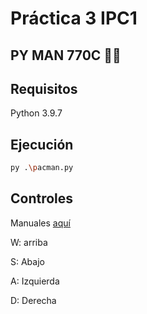# Práctica 3 IPC1

## PY MAN 770C 🐱‍🚀

## Requisitos
Python 3.9.7

## Ejecución

```sh
py .\pacman.py
```

## Controles

Manuales [aquí](https://github.com/damianpeaf/IPC1_Practica3_202110568/tree/main/Manuales)

<p>W: arriba</p>
<p>S: Abajo</p>
<p>A: Izquierda</p>
<p>D: Derecha</p>
